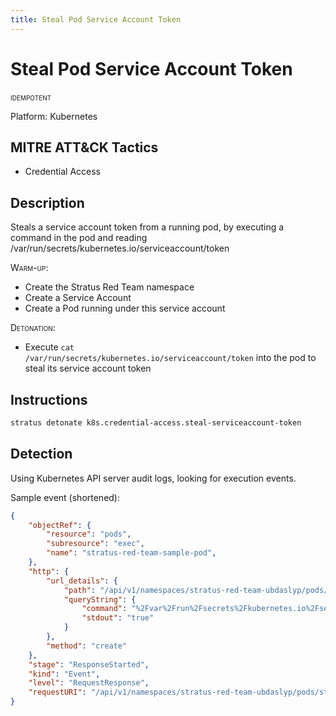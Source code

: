 ```yaml
---
title: Steal Pod Service Account Token
---
```


# Steal Pod Service Account Token


 <span class="smallcaps w3-badge w3-blue w3-round w3-text-white" title="This attack technique can be detonated multiple times">idempotent</span> 

Platform: Kubernetes

## MITRE ATT&CK Tactics


- Credential Access

## Description


Steals a service account token from a running pod, by executing a command in the pod and reading /var/run/secrets/kubernetes.io/serviceaccount/token

<span style="font-variant: small-caps;">Warm-up</span>: 

- Create the Stratus Red Team namespace
- Create a Service Account
- Create a Pod running under this service account

<span style="font-variant: small-caps;">Detonation</span>: 

- Execute <code>cat /var/run/secrets/kubernetes.io/serviceaccount/token</code> into the pod to steal its service account token


## Instructions

```bash title="Detonate with Stratus Red Team"
stratus detonate k8s.credential-access.steal-serviceaccount-token
```
## Detection


Using Kubernetes API server audit logs, looking for execution events.

Sample event (shortened):

```json hl_lines="3 4 11 12 15"
{
	"objectRef": {
		"resource": "pods",
		"subresource": "exec",
		"name": "stratus-red-team-sample-pod",
	},
	"http": {
		"url_details": {
			"path": "/api/v1/namespaces/stratus-red-team-ubdaslyp/pods/stratus-red-team-sample-pod/exec",
			"queryString": {
				"command": "%2Fvar%2Frun%2Fsecrets%2Fkubernetes.io%2Fserviceaccount%2Ftoken",
				"stdout": "true"
			}
		},
		"method": "create"
	},
	"stage": "ResponseStarted",
	"kind": "Event",
	"level": "RequestResponse",
	"requestURI": "/api/v1/namespaces/stratus-red-team-ubdaslyp/pods/stratus-red-team-sample-pod/exec?command=cat&command=%2Fvar%2Frun%2Fsecrets%2Fkubernetes.io%2Fserviceaccount%2Ftoken&stdout=true",
}
```


